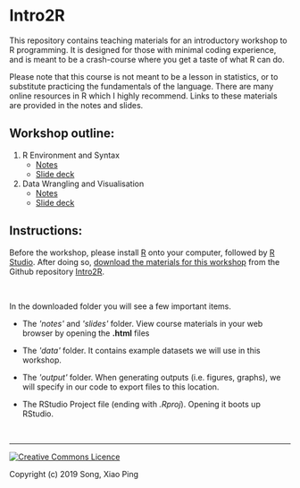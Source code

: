 # Intro2R

This repository contains teaching materials for an introductory workshop to R programming. It is designed for those with minimal coding experience, and is meant to be a crash-course where you get a taste of what R can do.

Please note that this course is not meant to be a lesson in statistics, or to substitute practicing the fundamentals of the language. There are many online resources in R which I highly recommend. Links to these materials are provided in the notes and slides.

## Workshop outline:

1. R Environment and Syntax
    - [Notes](https://htmlpreview.github.io/?https://github.com/xp-song/Intro2R/blob/master/notes/1_R_environment_and_syntax.html)
    - [Slide deck](https://xp-song.github.io/files/slides/Intro2r_1/1_R_environment_and_syntax_slides#1)
2. Data Wrangling and Visualisation
    - [Notes](https://htmlpreview.github.io/?https://github.com/xp-song/Intro2R/blob/master/notes/2_Data_wrangling_and_visualisation.html)
    - [Slide deck](https://xp-song.github.io/files/slides/Intro2r_2/2_Data_wrangling_and_visualisation_slides#1)


## Instructions:

Before the workshop, please install [R](https://cran.r-project.org) onto your computer, followed by [R Studio](https://www.rstudio.com/products/rstudio/download/#download). After doing so, [download the materials for this workshop](https://github.com/xp-song/Intro2R/archive/master.zip) from the Github repository [Intro2R](https://github.com/xp-song/Intro2R). 

<br>

In the downloaded folder you will see a few important items. 

* The _'notes'_ and _'slides'_ folder. View course materials in your web browser by opening the **.html** files   

* The _'data'_ folder. It contains example datasets we will use in this workshop.

* The _'output'_ folder. When generating outputs (i.e. figures, graphs), we will specify in our code to export files to this location. 

* The RStudio Project file (ending with _.Rproj_). Opening it boots up RStudio. 

<br>

---

<a rel="license" href="http://creativecommons.org/licenses/by-nc-sa/4.0/"><img alt="Creative Commons Licence" style="border-width:0" src="https://i.creativecommons.org/l/by-nc-sa/4.0/88x31.png" /></a>

Copyright (c) 2019 Song, Xiao Ping
